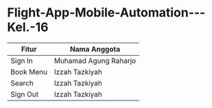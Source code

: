 # Flight-App-Mobile-Automation---Kel.-16
 <table>
    <thead>
      <tr>
        <th>Fitur</th>
        <th>Nama Anggota</th>
      </tr>
    </thead>
    <tbody>
        <tr>
            <td>Sign In</td>
            <td>Muhamad Agung Raharjo</td>
        </tr>
        <tr>
            <td>Book Menu</td>
            <td>Izzah Tazkiyah</td>
        </tr>
        <tr>
            <td>Search</td>
            <td>Izzah Tazkiyah</td>
        </tr>
        <tr>
            <td>Sign Out</td>
            <td>Izzah Tazkiyah</td>
        </tr>
    </tbody>
  </table>

